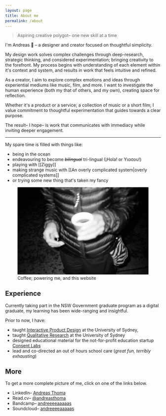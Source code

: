 ```yaml
---
layout: page
title: About me
permalink: /about
---
```

> Aspiring creative polygot– one new skill at a time

I'm Andreas 👋 – a designer and creator focused on thoughtful simplicity.

My design work solves complex challenges through deep-research, strategic thinking, and considered experimentation; bringing creativity to the forefront. My process begins with understanding of each element within it's context and system, and results in work that feels intuitive and refined.

As a creator, I aim to explore complex emotions and ideas through experiential mediums like music, film, and more. I want to investigate the human experience (both my that of others, and my own), creating space for reflection.

Whether it's a product or a service; a collection of music or a short film; I value commitment to thoughtful experimentation that guides towards a clear purpose. 

The result– I hope– is work that communicates with immediacy while inviting deeper engagement.

---

My spare time is filled with things like:
- being in the ocean
- endeavouring to become *~~bilingual~~* tri-lingual (¡Hola! or Υιασου!)
- playing with [[Ziggy]]
- making strange music with [[An overly complicated system|overly complicated systems]]
- or trying some new thing that's taken my fancy

<figure class="wide">
  <img src ="assets/me-coffee.jpg" alt="A black and white photo of me and a coffee">
  <figcaption>Coffee; powering me, and this website</figcaption>
</figure>

## Experience
Currently taking part in the NSW Government graduate program as a digital graduate, my learning has been wide-ranging and insightful.

Prior to now, I have:
- taught [Interactive Product Design](https://www.sydney.edu.au/units/DECO3200) at the University of Sydney,
- taught [Qualitative Research](https://www.sydney.edu.au/units/DECO2019) at the University of Sydney
- designed educational material for the not-for-profit education startup [Consent Labs](https://www.consentlabs.org.au/)
- lead and co-directed an out of hours school care (*great fun, terribly exhausting*)

## More
To get a more complete picture of me, click on one of the links below.

<ul>
    <li>LinkedIn– <a href="https://www.linkedin.com/in/andreas-thoma-7636a4136/">Andreas Thoma</a></li>
    <li>Read.cv– <a href="https://read.cv/andreasthoma">@andreasthoma</a></li>
    <li>Bandcamp– <a href="https://andreeeeaaaaas.bandcamp.com/">andreeeeaaaaas</a></li>
    <li>Soundcloud– <a href="https://soundcloud.com/andreeeeaaaaas">andreeeeaaaaas</a></li>
</ul>